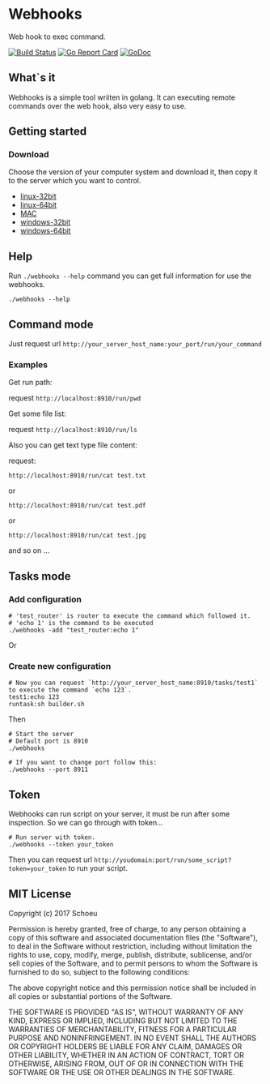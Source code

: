 # Webhooks
Web hook to exec command.

[![Build Status](https://travis-ci.org/schoeu/webhooks.svg?branch=master)](https://travis-ci.org/schoeu/webhooks)
[![Go Report Card](https://goreportcard.com/badge/github.com/schoeu/webhooks)](https://goreportcard.com/report/github.com/schoeu/webhooks)
[![GoDoc](https://godoc.org/github.com/schoeu/webhooks?status.svg)](https://godoc.org/github.com/schoeu/webhooks)


## What`s it

Webhooks is a simple tool wriiten in golang. It can executing remote commands over the web hook, also very easy to use.


## Getting started

### Download

Choose the version of your computer system and download it, then copy it to the server which you want to control.

- [linux-32bit](http://ozo2fe2cm.bkt.clouddn.com/webhook_linux32bit)
- [linux-64bit](http://ozo2fe2cm.bkt.clouddn.com/webhook_linux64bit)
- [MAC](http://ozo2fe2cm.bkt.clouddn.com/webhook_mac)
- [windows-32bit](http://ozo2fe2cm.bkt.clouddn.com/webhook_32bit.exe)
- [windows-64bit](http://ozo2fe2cm.bkt.clouddn.com/webhook_64bit.exe)

## Help

Run `./webhooks --help` command you can get full information for use the webhooks.

```
./webhooks --help
```

## Command mode

Just request url `http://your_server_host_name:your_port/run/your_command`

### Examples

Get run path:

request `http://localhost:8910/run/pwd`

Get some file list:

request `http://localhost:8910/run/ls`

Also you can get text type file content:

request:

`http://localhost:8910/run/cat test.txt`

or

`http://localhost:8910/run/cat test.pdf`

or

`http://localhost:8910/run/cat test.jpg`

and so on ...


## Tasks mode

### Add configuration

```
# 'test_router' is router to execute the command which followed it.
# 'echo 1' is the command to be executed
./webhooks -add "test_router:echo 1"
```

Or

### Create new configuration

```
# Now you can request `http://your_server_host_name:8910/tasks/test1` to execute the command `echo 123`.
test1:echo 123
runtask:sh builder.sh
```

Then

```
# Start the server
# Default port is 8910
./webhooks

# If you want to change port follow this:
./webhooks --port 8911
```


## Token

Webhooks can run script on your server, it must be run after some inspection. So we can go through with token...

```
# Run server with token.
./webhooks --token your_token
```
Then you can request url `http://youdomain:port/run/some_script?token=your_token` to run your script.



## MIT License

Copyright (c) 2017 Schoeu

Permission is hereby granted, free of charge, to any person obtaining a copy
of this software and associated documentation files (the "Software"), to deal
in the Software without restriction, including without limitation the rights
to use, copy, modify, merge, publish, distribute, sublicense, and/or sell
copies of the Software, and to permit persons to whom the Software is
furnished to do so, subject to the following conditions:

The above copyright notice and this permission notice shall be included in all
copies or substantial portions of the Software.

THE SOFTWARE IS PROVIDED "AS IS", WITHOUT WARRANTY OF ANY KIND, EXPRESS OR
IMPLIED, INCLUDING BUT NOT LIMITED TO THE WARRANTIES OF MERCHANTABILITY,
FITNESS FOR A PARTICULAR PURPOSE AND NONINFRINGEMENT. IN NO EVENT SHALL THE
AUTHORS OR COPYRIGHT HOLDERS BE LIABLE FOR ANY CLAIM, DAMAGES OR OTHER
LIABILITY, WHETHER IN AN ACTION OF CONTRACT, TORT OR OTHERWISE, ARISING FROM,
OUT OF OR IN CONNECTION WITH THE SOFTWARE OR THE USE OR OTHER DEALINGS IN THE
SOFTWARE.





